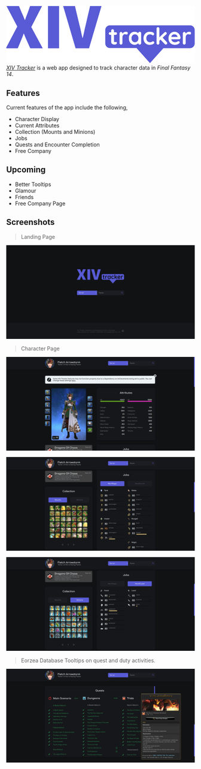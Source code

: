 ![home-logo-extended](.github/brand-extended.png)
[*XIV Tracker*](https://damongreenhalgh.github.io/xivtracker) is a web app designed to track character data in *Final Fantasy 14*.

## Features
Current features of the app include the following,

- Character Display
- Current Attributes
- Collection (Mounts and Minions)
- Jobs
- Quests and Encounter Completion
- Free Company

## Upcoming

- Better Tooltips
- Glamour
- Friends
- Free Company Page

## Screenshots

> Landing Page

![Home](.github/home.png)

> Character Page

![Character](.github/character.png)

![Mounts and Disciple of War/Magic Jobs](.github/mounts-jobs.png)

![Minions and Disciple of Hand/Land Jobs](.github/minions-jobs.png)

> Eorzea Database Tooltips on quest and duty activities.

![Quests](.github/quests.png)
